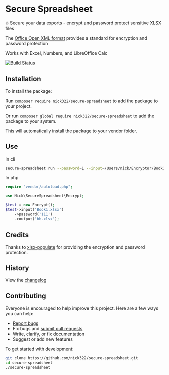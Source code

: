 # Secure Spreadsheet

🔥 Secure your data exports - encrypt and password protect sensitive XLSX files

The [Office Open XML format](https://en.wikipedia.org/wiki/Office_Open_XML) provides a standard for encryption and password protection

Works with Excel, Numbers, and LibreOffice Calc

[![Build Status](https://github.com/nick322/secure-spreadsheet/workflows/tests/badge.svg?branch=master)](https://github.com/nick322/secure-spreadsheet/actions)

## Installation

To install the package:

Run ``composer require nick322/secure-spreadsheet`` to add the package to your project.

Or run ``composer global require nick322/secure-spreadsheet`` to add the package to your system.

This will automatically install the package to your vendor folder.

## Use

In cli

```bash
secure-spreadsheet run --password=1 --input=/Users/nick/Encryptor/Book1.xlsx --output=/Users/nick/Encryptor/bb.xlsx

```

In php

```php
require "vendor/autoload.php";

use Nick\SecureSpreadsheet\Encrypt;

$test = new Encrypt();
$test->input('Book1.xlsx')
    ->password('111')
    ->output('bb.xlsx');
```

## Credits

Thanks to [xlsx-populate](https://github.com/dtjohnson/xlsx-populate) for providing the encryption and password protection.

## History

View the [changelog](https://github.com/nick322/secure-spreadsheet/blob/master/CHANGELOG.md)

## Contributing

Everyone is encouraged to help improve this project. Here are a few ways you can help:

- [Report bugs](https://github.com/nick322/secure-spreadsheet/issues)
- Fix bugs and [submit pull requests](https://github.com/nick322/secure-spreadsheet/pulls)
- Write, clarify, or fix documentation
- Suggest or add new features

To get started with development:

```sh
git clone https://github.com/nick322/secure-spreadsheet.git
cd secure-spreadsheet
./secure-spreadsheet
```
